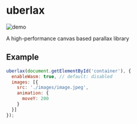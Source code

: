 # uberlax

![demo]()

A high-performance canvas based parallax library

## Example

```javascript
uberlax(document.getElementById('container'), {
  enableWasm: true, // default: disabled
  images: [{
    src: './images/image.jpeg',
    animation: {
      moveY: 200
    }
  }]
});
```
